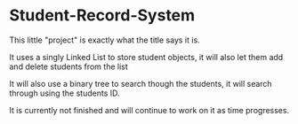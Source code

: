 # Student-Record-System

This little "project" is exactly what the title says it is.

It uses a singly Linked List to store student objects, it will also let them
add and delete students from the list

It will also use a binary tree to search though the students, it will search through using
the students ID.

It is currently not finished and will continue to work on it as time progresses.

